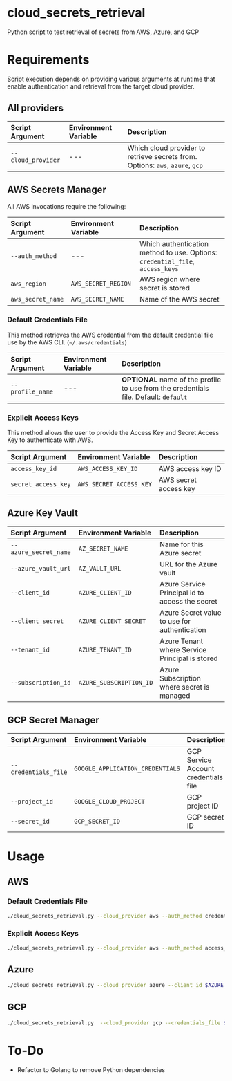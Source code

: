 # cloud_secrets_retrieval
Python script to test retrieval of secrets from AWS, Azure, and GCP

# Requirements

Script execution depends on providing various arguments at runtime that enable authentication and retrieval from the target cloud provider.

## All providers

| **Script Argument** | **Environment Variable** | **Description** |
|:------------ |:------------ |:------------ |
| `--cloud_provider`        | ---        | Which cloud provider to retrieve secrets from. Options: `aws`, `azure`, `gcp`        |

## AWS Secrets Manager

All AWS invocations require the following:

| **Script Argument** | **Environment Variable** | **Description** |
|:------------ |:------------ |:------------ |
| `--auth_method`        | ---        | Which authentication method to use. Options: `credential_file`, `access_keys`        |
| `aws_region`        | `AWS_SECRET_REGION`        | AWS region where secret is stored        |
| `aws_secret_name`        | `AWS_SECRET_NAME`        | Name of the AWS secret        |

### Default Credentials File

This method retrieves the AWS credential from the default credential file use by the AWS CLI. (`~/.aws/credentials`)

| **Script Argument** | **Environment Variable** | **Description** |
|:------------ |:------------ |:------------ |
| `--profile_name`        | ---        | **OPTIONAL** name of the profile to use from the credentials file. Default: `default`        |

### Explicit Access Keys

This method allows the user to provide the Access Key and Secret Access Key to authenticate with AWS.

| **Script Argument** | **Environment Variable** | **Description** |
|:------------ |:------------ |:------------ |
| `access_key_id`        | `AWS_ACCESS_KEY_ID`        | AWS access key ID        |
| `secret_access_key`        | `AWS_SECRET_ACCESS_KEY`        | AWS secret access key        |

## Azure Key Vault

| **Script Argument** | **Environment Variable** | **Description** |
|:------------ |:------------ |:------------ |
| `--azure_secret_name`        | `AZ_SECRET_NAME`        | Name for this Azure secret        |
| `--azure_vault_url`        | `AZ_VAULT_URL`        | URL for the Azure vault        |
| `--client_id`        | `AZURE_CLIENT_ID`        | Azure Service Principal id to access the secret        |
| `--client_secret`        | `AZURE_CLIENT_SECRET`        | Azure Secret value to use for authentication        |
| `--tenant_id`        | `AZURE_TENANT_ID`        | Azure Tenant where Service Principal is stored        |
| `--subscription_id`        | `AZURE_SUBSCRIPTION_ID`        | Azure Subscription where secret is managed        |

## GCP Secret Manager

| **Script Argument** | **Environment Variable** | **Description** |
|:------------ |:------------ |:------------ |
| `--credentials_file`        | `GOOGLE_APPLICATION_CREDENTIALS`        | GCP Service Account credentials file        |
| `--project_id`        | `GOOGLE_CLOUD_PROJECT`        | GCP project ID        |
| `--secret_id`        | `GCP_SECRET_ID`        | GCP secret ID        |

# Usage

## AWS

### Default Credentials File

```bash
./cloud_secrets_retrieval.py --cloud_provider aws --auth_method credential_file --aws_region $AWS_SECRET_REGION --aws_secret_name $AWS_SECRET_NAME [--profile_name]
```

### Explicit Access Keys

```bash
./cloud_secrets_retrieval.py --cloud_provider aws --auth_method access_keys --aws_region $AWS_SECRET_REGION --aws_secret_name $AWS_SECRET_NAME --access_key_id $AWS_ACCESS_KEY_ID --secret_access_key $AWS_SECRET_ACCESS_KEY
```

## Azure

```bash
./cloud_secrets_retrieval.py --cloud_provider azure --client_id $AZURE_CLIENT_ID --client_secret $AZURE_CLIENT_SECRET --tenant_id $AZURE_TENANT_ID --subscription_id $AZURE_SUBSCRIPTION_ID --azure_secret_name $AZ_SECRET_NAME  --azure_vault_url $AZ_VAULT_URL
```

## GCP

```bash
./cloud_secrets_retrieval.py  --cloud_provider gcp --credentials_file $GOOGLE_APPLICATION_CREDENTIALS --project_id $GOOGLE_CLOUD_PROJECT --secret_id $GCP_SECRET_ID
```

# To-Do
* Refactor to Golang to remove Python dependencies
